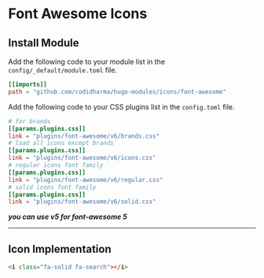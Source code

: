 # Font Awesome Icons

## Install Module

Add the following code to your module list in the `config/_default/module.toml` file.

```toml
[[imports]]
path = "github.com/codidharma/hugo-modules/icons/font-awesome"
```

Add the following code to your CSS plugins list in the `config.toml` file.

```toml
# for brands
[[params.plugins.css]]
link = "plugins/font-awesome/v6/brands.css"
# load all icons except brands
[[params.plugins.css]]
link = "plugins/font-awesome/v6/icons.css"
# regular icons font family
[[params.plugins.css]]
link = "plugins/font-awesome/v6/regular.css"
# solid icons font family
[[params.plugins.css]]
link = "plugins/font-awesome/v6/solid.css"
```

_**you can use v5 for font-awesome 5**_

<hr>

## Icon Implementation

```html
<i class="fa-solid fa-search"></i>
```
